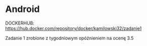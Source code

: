 # Android
DOCKERHUB: https://hub.docker.com/repository/docker/kamilowski32/zadanie1


Zadanie 1 zrobione z tygodniowym opóźnieniem na ocenę 3.5
